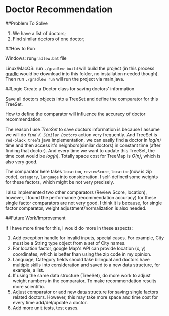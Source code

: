 # Doctor Recommendation
##Problem To Solve
1. We have a list of doctors;
2. Find similar doctors of one doctor;

##How to Run

Windows: run``gradlew.bat`` file

Linux/MacOS: 
run ``./gradlew build`` will build the project (in this process [gradle](https://github.com/gradle/gradle) would be download into this folder, no installation needed though).
Then run ``./gradlew run`` will run the project via main.java.

##Logic 
Create a Doctor class for saving doctors' information

Save all doctors objects into a TreeSet and define the comparator for this TreeSet.

How to define the comparator will influence the accuracy of doctor recommendation.

The reason I use *TreeSet* to save doctors information is because I assume we will do *`find K Similar Doctors`* action very frequently. And TreeSet is `red-black tree`'s java implementation, we can easily find a doctor in *log(n)* time and then access it's neighbors(similar doctors) in constant time (after finding that doctor). And every time we want to update this TreeSet, the time cost would be *log(n)*. Totally space cost for TreeMap is *O(n)*, which is also very good. 

The comparator here takes `location`, `reviewScore`, `location`(now is zip code), `category`, `language` into consideration. I self-defined some weights for these factors, which might be not very precisely.

I also implemented two other comparators (Review Score, location), however, I found the performance (recommendation accuracy) for these single factor comparators are not very good. I think it is because, for single factor comparator, weight adjustment/normalization is also needed. 

##Future Work/Improvement

If I have more time for this, I would do more in these aspects:

1. Add exception handle for invalid inputs, special cases.  For example, City must be a String type object from a set of City names.
2. For location factor, google Map's API can provide location (x, y) coordinates, which is better than using the zip code in my opinion. 
3. Language,  Category fields should take bilingual and doctors have multiple skills into consideration and saved to a new data structure, for example, a list.
4. If using the same data structure (TreeSet), do more work to adjust weight numbers in the comparator. To make recommendation results more scientific.
5. Adjust comparator or add new data structure for saving single factors related doctors. However, this may take more space and time cost for every time add/del/update a doctor.
6. Add more unit tests, test cases.
